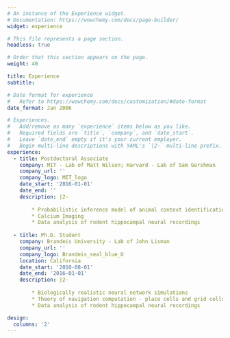 ```yaml
---
# An instance of the Experience widget.
# Documentation: https://wowchemy.com/docs/page-builder/
widget: experience

# This file represents a page section.
headless: true

# Order that this section appears on the page.
weight: 40

title: Experience
subtitle:

# Date format for experience
#   Refer to https://wowchemy.com/docs/customization/#date-format
date_format: Jan 2006

# Experiences.
#   Add/remove as many `experience` items below as you like.
#   Required fields are `title`, `company`, and `date_start`.
#   Leave `date_end` empty if it's your current employer.
#   Begin multi-line descriptions with YAML's `|2-` multi-line prefix.
experience:
  - title: Postdoctoral Associate
    company: MIT - Lab of Matt Wilson; Harvard - Lab of Sam Gershman
    company_url: ''
    company_logo: MIT_logo
    date_start: '2016-01-01'
    date_end: ''
    description: |2-
    
        * Probabilistic inference model of animal context identification
        * Calcium Imaging
        * Data analysis of rodent hippocampal neural recordings
        
  - title: Ph.D. Student
    company: Brandeis University - Lab of John Lisman
    company_url: ''
    company_logo: Brandeis_seal_blue_U
    location: California
    date_start: '2010-08-01'
    date_end: '2016-01-01'
    description: |2-
    
        * Biologically realistic neural network simulations
        * Theory of navigation computation - place cells and grid cells
        * Data analysis of rodent hippocampal neural recordings

design:
  columns: '2'
---
```

